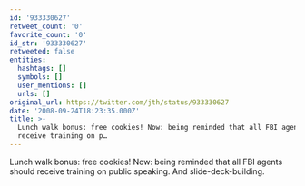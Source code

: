 ```yaml
---
id: '933330627'
retweet_count: '0'
favorite_count: '0'
id_str: '933330627'
retweeted: false
entities:
  hashtags: []
  symbols: []
  user_mentions: []
  urls: []
original_url: https://twitter.com/jth/status/933330627
date: '2008-09-24T18:23:35.000Z'
title: >-
  Lunch walk bonus: free cookies! Now: being reminded that all FBI agents should
  receive training on p…
---
```


Lunch walk bonus: free cookies! Now: being reminded that all FBI agents should receive training on public speaking. And slide-deck-building.